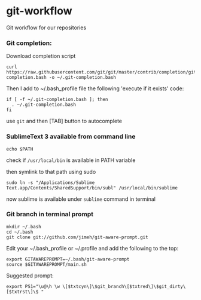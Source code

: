 # git-workflow
Git workflow for our repositories

### Git completion:

Download completion script

```
curl https://raw.githubusercontent.com/git/git/master/contrib/completion/git-completion.bash -o ~/.git-completion.bash
```

Then I add to ~/.bash_profile file the following 'execute if it exists' code:

```
if [ -f ~/.git-completion.bash ]; then
  . ~/.git-completion.bash
fi
```

use ```git``` and then [TAB] button to autocomplete

### SublimeText 3 available from command line

```echo $PATH```

check if ```/usr/local/bin``` is available in PATH variable

then symlink to that path using sudo

```sudo ln -s "/Applications/Sublime Text.app/Contents/SharedSupport/bin/subl" /usr/local/bin/sublime```

now sublime is available under ```sublime``` command in terminal

### Git branch in terminal prompt

```
mkdir ~/.bash
cd ~/.bash
git clone git://github.com/jimeh/git-aware-prompt.git
```

Edit your ~/.bash_profile or ~/.profile and add the following to the top:

```
export GITAWAREPROMPT=~/.bash/git-aware-prompt
source $GITAWAREPROMPT/main.sh
```

Suggested prompt:

```export PS1="\u@\h \w \[$txtcyn\]\$git_branch\[$txtred\]\$git_dirty\[$txtrst\]\$ "```

